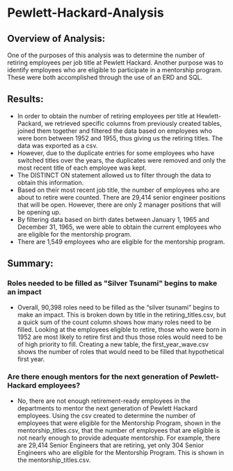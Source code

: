 # Pewlett-Hackard-Analysis

## Overview of Analysis:

One of the purposes of this analysis was to determine the number of retiring employees per job title at Pewlett Hackard. Another purpose was to identify employees who are eligible to participate in a mentorship program. These were both accomplished through the use of an ERD and SQL. 

## Results: 

- In order to obtain the number of retiring employees per title at Hewlett-Packard, we retrieved specific columns from previously created tables, joined them together and filtered the data based on employees who were born between 1952 and 1955, thus giving us the retiring titles. The data was exported as a csv. 
- However, due to the duplicate entries for some employees who have switched titles over the years, the duplicates were removed and only the most recent title of each employee was kept. 
- The DISTINCT ON statement allowed us to filter through the data to obtain this information.
- Based on their most recent job title, the number of employees who are about to retire were counted. There are 29,414 senior engineer positions that will be open. However, there are only 2 manager positions that will be opening up. 
- By filtering data based on birth dates between January 1, 1965 and December 31, 1965, we were able to obtain the current employees who are eligible for the mentorship program. 
- There are 1,549 employees who are eligible for the mentorship program. 

## Summary: 
### Roles needed to be filled as "Silver Tsunami" begins to make an impact
- Overall, 90,398 roles need to be filled as the “silver tsunami” begins to make an impact. This is broken down by title in the retiring_titles.csv, but a quick sum of the count column shows how many roles need to be filled. Looking at the employees eligible to retire, those who were born in 1952 are most likely to retire first and thus those roles would need to be of high priority to fill. Creating a new table, the first_year_wave.csv shows the number of roles that would need to be filled that hypothetical first year. 
### Are there enough mentors for the next generation of Pewlett-Hackard employees? 
- No, there are not enough retirement-ready employees in the departments to mentor the next generation of Pewlett Hackard employees. Using the csv created to determine the number of employees that were eligible for the Mentorship Program, shown in the mentorship_titles.csv, that the number of employees that are eligible is not nearly enough to provide adequate mentorship. For example, there are 29,414 Senior Engineers that are retiring, yet only 304 Senior Engineers who are eligible for the Mentorship Program. This is shown in the mentorship_titles.csv. 
